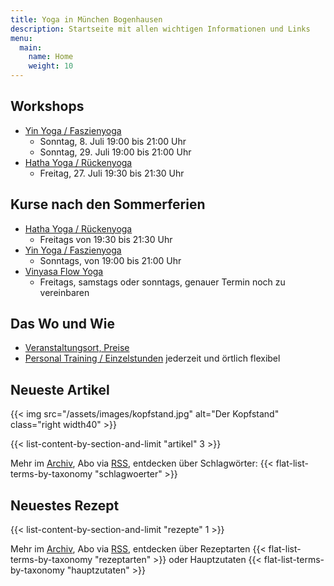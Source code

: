 ```yaml
---
title: Yoga in München Bogenhausen
description: Startseite mit allen wichtigen Informationen und Links
menu:
  main:
    name: Home
    weight: 10
---
```



## Workshops

- [Yin Yoga / Faszienyoga][7]
  - Sonntag, 8. Juli 19:00 bis 21:00 Uhr
  - Sonntag, 29. Juli 19:00 bis 21:00 Uhr
- [Hatha Yoga / Rückenyoga][6]
  - Freitag, 27. Juli 19:30 bis 21:30 Uhr

## Kurse nach den Sommerferien

- [Hatha Yoga / Rückenyoga][3]
  - Freitags von 19:30 bis 21:30 Uhr
- [Yin Yoga / Faszienyoga][2]
  - Sonntags, von 19:00 bis 21:00 Uhr
- [Vinyasa Flow Yoga][4]
  - Freitags, samstags oder sonntags, genauer Termin noch zu vereinbaren


[2]: /kurse/#yinyoga
[3]: /kurse/#rueckenyoga
[4]: /kurse/#vinyasayoga


[6]: /workshops/#rueckenyogaworkshop
[7]: /workshops/#yinyogaworkshop
[8]: /workshops/#familienyogaworkshop


## Das Wo und Wie

- [Veranstaltungsort, Preise][9]
- [Personal Training / Einzelstunden][1] jederzeit und örtlich flexibel

[9]: /workshops/#konditionen
[1]: /workshops/#personaltraining


## Neueste Artikel

{{< img src="/assets/images/kopfstand.jpg" alt="Der Kopfstand" class="right width40" >}}

{{< list-content-by-section-and-limit "artikel" 3 >}}

Mehr im [Archiv][10], Abo via [RSS][11], entdecken über Schlagwörter: {{< flat-list-terms-by-taxonomy "schlagwoerter" >}}

[10]: /artikel/
[11]: /artikel/index.xml


## Neuestes Rezept

{{< list-content-by-section-and-limit "rezepte" 1 >}}

Mehr im [Archiv][12], Abo via [RSS][13], entdecken über Rezeptarten {{< flat-list-terms-by-taxonomy "rezeptarten" >}} oder Hauptzutaten {{< flat-list-terms-by-taxonomy "hauptzutaten" >}}

[12]: /rezepte/
[13]: /rezepte/index.xml
